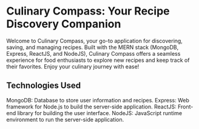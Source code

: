 # Culinary Compass: Your Recipe Discovery Companion 

Welcome to Culinary Compass, your go-to application for discovering, saving, and managing recipes. Built with the MERN stack (MongoDB, Express, ReactJS, and NodeJS), Culinary Compass offers a seamless experience for food enthusiasts to explore new recipes and keep track of their favorites. Enjoy your culinary journey with ease!

## Technologies Used
MongoDB: Database to store user information and recipes.
Express: Web framework for Node.js to build the server-side application.
ReactJS: Front-end library for building the user interface.
NodeJS: JavaScript runtime environment to run the server-side application.

